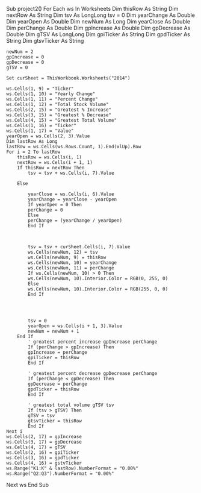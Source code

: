 Sub project2()
    For Each ws In Worksheets
    Dim thisRow As String
    Dim nextRow As String
    Dim tsv As LongLong
    tsv = 0
    Dim yearChange As Double
    Dim yearOpen As Double
    Dim newNum As Long
    Dim yearClose As Double
    Dim perChange As Double
    Dim gpIncrease As Double
    Dim gpDecrease As Double
    Dim gTSV As LongLong
    Dim gpiTicker As String
    Dim gpdTicker As String
    Dim gtsvTicker As String
    
    
    newNum = 2
    gpIncrease = 0
    gpDecrease = 0
    gTSV = 0
    
    Set curSheet = ThisWorkbook.Worksheets("2014")
    
    ws.Cells(1, 9) = "Ticker"
    ws.Cells(1, 10) = "Yearly Change"
    ws.Cells(1, 11) = "Percent Change"
    ws.Cells(1, 12) = "Total Stock Volume"
    ws.Cells(2, 15) = "Greatest % Increase"
    ws.Cells(3, 15) = "Greatest % Decrease"
    ws.Cells(4, 15) = "Greatest Total Volume"
    ws.Cells(1, 16) = "Ticker"
    ws.Cells(1, 17) = "Value"
    yearOpen = ws.Cells(2, 3).Value
    Dim lastRow As Long
    lastRow = ws.Cells(ws.Rows.Count, 1).End(xlUp).Row
    For i = 2 To lastRow
        thisRow = ws.Cells(i, 1)
        nextRow = ws.Cells(i + 1, 1)
        If thisRow = nextRow Then
            tsv = tsv + ws.Cells(i, 7).Value

        Else
            
            yearClose = ws.Cells(i, 6).Value
            yearChange = yearClose - yearOpen
            If yearOpen = 0 Then
            perChange = 0
            Else
            perChange = (yearChange / yearOpen)
            End If
        
            
            
            tsv = tsv + curSheet.Cells(i, 7).Value
            ws.Cells(newNum, 12) = tsv
            ws.Cells(newNum, 9) = thisRow
            ws.Cells(newNum, 10) = yearChange
            ws.Cells(newNum, 11) = perChange
            If ws.Cells(newNum, 10) > 0 Then
            ws.Cells(newNum, 10).Interior.Color = RGB(0, 255, 0)
            Else
            ws.Cells(newNum, 10).Interior.Color = RGB(255, 0, 0)
            End If
            
            

            
            tsv = 0
            yearOpen = ws.Cells(i + 1, 3).Value
            newNum = newNum + 1
        End If
            ' greatest percent increase gpIncrease perChange
            If (perChange > gpIncrease) Then
            gpIncrease = perChange
            gpiTicker = thisRow
            End If
            
            ' greatest percent decrease gpDecrease perChange
            If (perChange < gpDecrease) Then
            gpDecrease = perChange
            gpdTicker = thisRow
            End If
            
            ' greatest total volume gTSV tsv
            If (tsv > gTSV) Then
            gTSV = tsv
            gtsvTicker = thisRow
            End If
    Next i
    ws.Cells(2, 17) = gpIncrease
    ws.Cells(3, 17) = gpDecrease
    ws.Cells(4, 17) = gTSV
    ws.Cells(2, 16) = gpiTicker
    ws.Cells(3, 16) = gpdTicker
    ws.Cells(4, 16) = gstvTicker
    ws.Range("K1:K" & lastRow).NumberFormat = "0.00%"
    ws.Range("Q2:Q3").NumberFormat = "0.00%"
    
Next ws
End Sub


